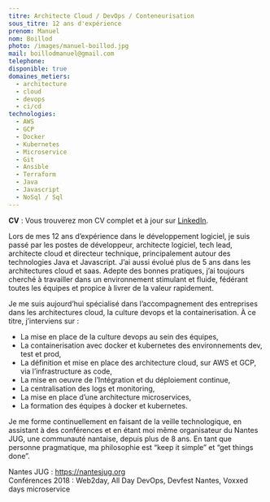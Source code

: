```yaml
---
titre: Architecte Cloud / DevOps / Conteneurisation
sous_titre: 12 ans d'expérience
prenom: Manuel
nom: Boillod
photo: /images/manuel-boillod.jpg
mail: boillodmanuel@gmail.com
telephone:
disponible: true
domaines_metiers:
  - architecture
  - cloud
  - devops
  - ci/cd
technologies:
  - AWS
  - GCP
  - Docker
  - Kubernetes
  - Microservice
  - Git
  - Ansible
  - Terraform
  - Java
  - Javascript
  - NoSql / Sql
---
```


**CV** : Vous trouverez mon CV complet et à jour sur [LinkedIn](https://www.linkedin.com/in/manuelboillod/).

Lors de mes 12 ans d’expérience dans le développement logiciel, je suis passé par les postes de développeur, architecte logiciel, tech lead, architecte cloud et directeur technique, principalement autour des technologies Java et Javascript. J’ai aussi évolué plus de 5 ans dans les architectures cloud et saas. Adepte des bonnes pratiques, j’ai toujours cherché à travailler dans un environnement stimulant et fluide, fédérant toutes les équipes et propice à livrer de la valeur rapidement.

Je me suis aujourd’hui spécialisé dans l’accompagnement des entreprises dans les architectures cloud, la culture devops et la containerisation. À ce titre, j’interviens sur :
- La mise en place de la culture devops au sein des équipes,
- La containerisation avec docker et kubernetes des environnements dev, test et prod,
- La définition et mise en place des architecture cloud, sur AWS et GCP, via l’infrastructure as code,
- La mise en oeuvre de l’Intégration et du déploiement continue,
- La centralisation des logs et monitoring,
- La mise en place d’une architecture microservices,
- La formation des équipes à docker et kubernetes.

Je me forme continuellement en faisant de la veille technologique, en assistant à des conférences et en étant moi même organisateur du Nantes JUG, une communauté nantaise, depuis plus de 8 ans.
En tant que personne pragmatique, ma philosophie est “keep it simple” et “get things done”.

Nantes JUG : https://nantesjug.org  
Conférences 2018 : Web2day, All Day DevOps, Devfest Nantes, Voxxed days microservice
